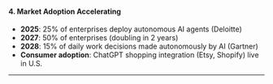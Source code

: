 #### **4. Market Adoption Accelerating**

- **2025**: 25% of enterprises deploy autonomous AI agents (Deloitte)
- **2027**: 50% of enterprises (doubling in 2 years)
- **2028**: 15% of daily work decisions made autonomously by AI (Gartner)
- **Consumer adoption**: ChatGPT shopping integration (Etsy, Shopify) live in U.S.

---
